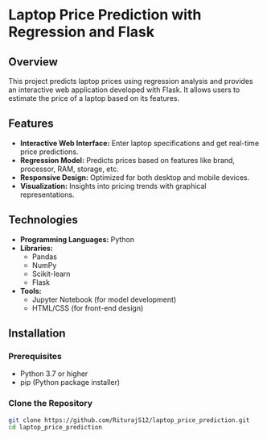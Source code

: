 # Laptop Price Prediction with Regression and Flask

## Overview

This project predicts laptop prices using regression analysis and provides an interactive web application developed with Flask. It allows users to estimate the price of a laptop based on its features.

## Features

- **Interactive Web Interface:** Enter laptop specifications and get real-time price predictions.
- **Regression Model:** Predicts prices based on features like brand, processor, RAM, storage, etc.
- **Responsive Design:** Optimized for both desktop and mobile devices.
- **Visualization:** Insights into pricing trends with graphical representations.

## Technologies

- **Programming Languages:** Python
- **Libraries:**
  - Pandas
  - NumPy
  - Scikit-learn
  - Flask
- **Tools:**
  - Jupyter Notebook (for model development)
  - HTML/CSS (for front-end design)

## Installation

### Prerequisites

- Python 3.7 or higher
- pip (Python package installer)

### Clone the Repository

```bash
git clone https://github.com/RiturajS12/laptop_price_prediction.git
cd laptop_price_prediction
